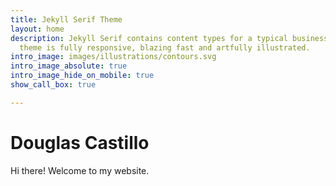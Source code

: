 ```yaml
---
title: Jekyll Serif Theme
layout: home
description: Jekyll Serif contains content types for a typical business website. The
  theme is fully responsive, blazing fast and artfully illustrated.
intro_image: images/illustrations/contours.svg
intro_image_absolute: true
intro_image_hide_on_mobile: true
show_call_box: true

---
```

# Douglas Castillo

Hi there! Welcome to my website.
